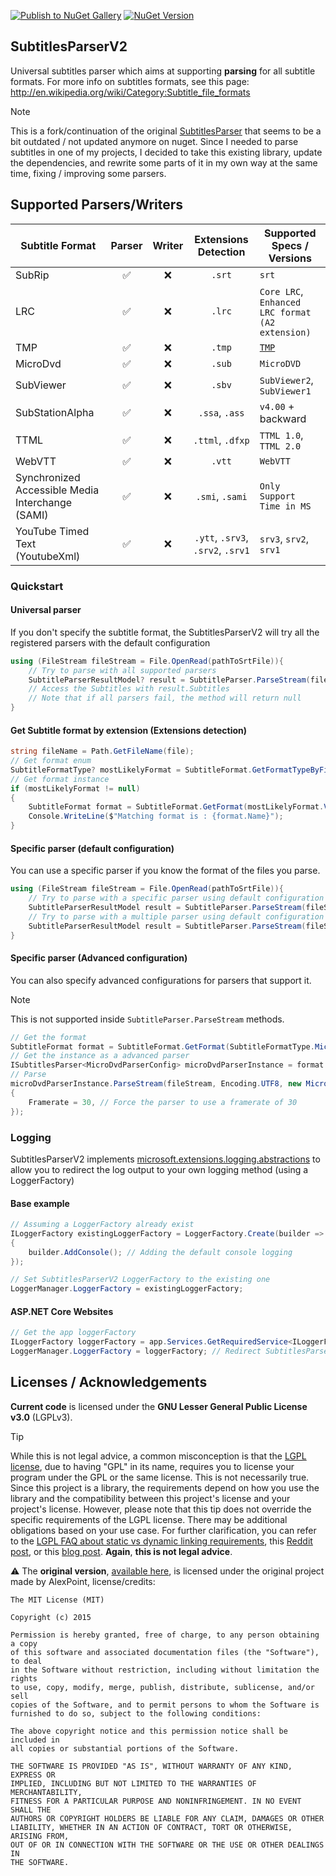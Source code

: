 [![Publish to NuGet Gallery](https://github.com/kitsumed/SubtitlesParserV2/actions/workflows/Create%20NuGet%20release.yml/badge.svg)](https://github.com/kitsumed/SubtitlesParserV2/actions/workflows/Create%20NuGet%20release.yml) [![NuGet Version](https://img.shields.io/nuget/v/SubtitlesParserV2)](https://www.nuget.org/packages/SubtitlesParserV2/)
## SubtitlesParserV2
Universal subtitles parser which aims at supporting **parsing** for all subtitle formats.
For more info on subtitles formats, see this page: http://en.wikipedia.org/wiki/Category:Subtitle_file_formats
> [!NOTE]
> This is a fork/continuation of the original [SubtitlesParser](https://github.com/AlexPoint/SubtitlesParser) that seems to be a bit outdated / not updated anymore on nuget. Since I needed to parse subtitles in one of my projects, I decided to take this existing library, update the dependencies, and rewrite some parts of it in my own way at the same time, fixing / improving some parsers.

## Supported Parsers/Writers
| Subtitle Format                         | Parser | Writer | Extensions Detection            | Supported Specs / Versions     |
|-----------------------------------------|:------:|:------:|:-------------------------------:|--------------------------------|
| SubRip                                  | ✅     | ❌     | `.srt`                         | `srt`                          |
| LRC                                     | ✅     | ❌     | `.lrc`                         | `Core LRC`, `Enhanced LRC format (A2 extension)`|
| TMP                                     | ✅     | ❌     | `.tmp`                         | [`TMP`](https://web.archive.org/web/20080121210347/https://napisy.ovh.org/readarticle.php?article_id=4)|
| MicroDvd                                | ✅     | ❌     | `.sub`                         | `MicroDVD`                     |
| SubViewer                               | ✅     | ❌     | `.sbv`                         | `SubViewer2`, `SubViewer1`     |
| SubStationAlpha                         | ✅     | ❌     | `.ssa`, `.ass`                 | `v4.00` + backward             |
| TTML                                    | ✅     | ❌     | `.ttml`, `.dfxp`               | `TTML 1.0`, `TTML 2.0`         |
| WebVTT                                  | ✅     | ❌     | `.vtt`                         | `WebVTT`                       |
| Synchronized Accessible Media Interchange (SAMI) | ✅ | ❌| `.smi`, `.sami`                | `Only Support Time in MS`      |
| YouTube Timed Text (YoutubeXml)         | ✅     | ❌     | `.ytt`, `.srv3`, `.srv2`, `.srv1` | `srv3`, `srv2`, `srv1`      |

### Quickstart
#### Universal parser

If you don't specify the subtitle format, the SubtitlesParserV2 will try all the registered parsers with the default configuration

```csharp
using (FileStream fileStream = File.OpenRead(pathToSrtFile)){
	// Try to parse with all supported parsers
	SubtitleParserResultModel? result = SubtitleParser.ParseStream(fileStream, Encoding.UTF8)
	// Access the Subtitles with result.Subtitles
	// Note that if all parsers fail, the method will return null
}
```

#### Get Subtitle format by extension (Extensions detection)

```csharp
string fileName = Path.GetFileName(file);
// Get format enum
SubtitleFormatType? mostLikelyFormat = SubtitleFormat.GetFormatTypeByFileExtensionName(Path.GetExtension(fileName).Replace(".",""));
// Get format instance
if (mostLikelyFormat != null) 
{
	SubtitleFormat format = SubtitleFormat.GetFormat(mostLikelyFormat.Value);
	Console.WriteLine($"Matching format is : {format.Name}");
}
```

#### Specific parser (default configuration)

You can use a specific parser if you know the format of the files you parse.

```csharp
using (FileStream fileStream = File.OpenRead(pathToSrtFile)){
	// Try to parse with a specific parser using default configuration
	SubtitleParserResultModel result = SubtitleParser.ParseStream(fileStream, Encoding.UTF8, SubtitleFormatType.SubStationAlpha)
	// Try to parse with a multiple parser using default configuration
	SubtitleParserResultModel result = SubtitleParser.ParseStream(fileStream, Encoding.UTF8, new[] { SubtitleFormatType.SubStationAlpha, SubtitleFormatType.LRC });
}
```
#### Specific parser (Advanced configuration)

You can also specify advanced configurations for parsers that support it.
>[!NOTE]
> This is not supported inside `SubtitleParser.ParseStream` methods.

```csharp
// Get the format
SubtitleFormat format = SubtitleFormat.GetFormat(SubtitleFormatType.MicroDvd);
// Get the instance as a advanced parser
ISubtitlesParser<MicroDvdParserConfig> microDvdParserInstance = format.ParserInstance as ISubtitlesParser<MicroDvdParserConfig>;
// Parse
microDvdParserInstance.ParseStream(fileStream, Encoding.UTF8, new MicroDvdParserConfig() 
{
	Framerate = 30, // Force the parser to use a framerate of 30
});

```
### Logging
SubtitlesParserV2 implements [microsoft.extensions.logging.abstractions](https://www.nuget.org/packages/microsoft.extensions.logging.abstractions/) to allow you to redirect the log output to your own logging method (using a LoggerFactory)
#### Base example
```csharp
// Assuming a LoggerFactory already exist
ILoggerFactory existingLoggerFactory = LoggerFactory.Create(builder =>
{
	builder.AddConsole(); // Adding the default console logging
});

// Set SubtitlesParserV2 LoggerFactory to the existing one
LoggerManager.LoggerFactory = existingLoggerFactory;
```
#### ASP.NET Core Websites
```csharp
// Get the app loggerFactory
ILoggerFactory loggerFactory = app.Services.GetRequiredService<ILoggerFactory>();
LoggerManager.LoggerFactory = loggerFactory; // Redirect SubtitlesParserV2 logs to our LoggerFactory
```

## Licenses / Acknowledgements
**Current code** is licensed under the **GNU Lesser General Public License v3.0** (LGPLv3).
> [!TIP]
> While this is not legal advice, a common misconception is that the [LGPL license](https://choosealicense.com/licenses/lgpl-3.0/), due to having "GPL" in its name, requires you to license your program under the GPL or the same license. This is not necessarily true. Since this project is a library,
> the requirements depend on how you use the library and the compatibility between this project's license and your project's license. However, please note that this tip does not override the specific requirements of the LGPL license. There may be
> additional obligations based on your use case. For further clarification, you can refer to the [LGPL FAQ about static vs dynamic linking requirements](https://www.gnu.org/licenses/gpl-faq.html#LGPLStaticVsDynamic), this [Reddit post](https://www.reddit.com/r/rust/comments/fevz37/comment/fjsg393/), or this [blog post](https://coding.abel.nu/2016/10/the-lgpl-license/#:~:text=LGPL%20is%20not%20%E2%80%9Ccontagious%E2%80%9D%20in,affects%20the%20component%20under%20LGPL.). **Again**, **this is not legal advice**.

⚠️ The **original version**, [available here](https://github.com/AlexPoint/SubtitlesParser/tree/3e3b97409481dccaa5bb96391d1c066cf0f2dfef), is licensed under the original project made by AlexPoint, license/credits:
```
The MIT License (MIT)

Copyright (c) 2015

Permission is hereby granted, free of charge, to any person obtaining a copy
of this software and associated documentation files (the "Software"), to deal
in the Software without restriction, including without limitation the rights
to use, copy, modify, merge, publish, distribute, sublicense, and/or sell
copies of the Software, and to permit persons to whom the Software is
furnished to do so, subject to the following conditions:

The above copyright notice and this permission notice shall be included in
all copies or substantial portions of the Software.

THE SOFTWARE IS PROVIDED "AS IS", WITHOUT WARRANTY OF ANY KIND, EXPRESS OR
IMPLIED, INCLUDING BUT NOT LIMITED TO THE WARRANTIES OF MERCHANTABILITY,
FITNESS FOR A PARTICULAR PURPOSE AND NONINFRINGEMENT. IN NO EVENT SHALL THE
AUTHORS OR COPYRIGHT HOLDERS BE LIABLE FOR ANY CLAIM, DAMAGES OR OTHER
LIABILITY, WHETHER IN AN ACTION OF CONTRACT, TORT OR OTHERWISE, ARISING FROM,
OUT OF OR IN CONNECTION WITH THE SOFTWARE OR THE USE OR OTHER DEALINGS IN
THE SOFTWARE.
```
